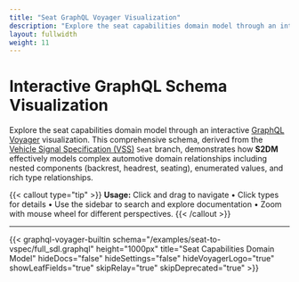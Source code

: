```yaml
---
title: "Seat GraphQL Voyager Visualization"
description: "Explore the seat capabilities domain model through an interactive GraphQL Voyager visualization"
layout: fullwidth
weight: 11
---
```


# Interactive GraphQL Schema Visualization

Explore the seat capabilities domain model through an interactive [GraphQL Voyager](https://github.com/graphql-kit/graphql-voyager) visualization. This comprehensive schema, derived from the [Vehicle Signal Specification (VSS)](https://covesa.github.io/vehicle_signal_specification/) `Seat` branch, demonstrates how **S2DM** effectively models complex automotive domain relationships including nested components (backrest, headrest, seating), enumerated values, and rich type relationships.

{{< callout type="tip" >}}
**Usage:** Click and drag to navigate • Click types for details • Use the sidebar to search and explore documentation • Zoom with mouse wheel for different perspectives.
{{< /callout >}}

---

{{< graphql-voyager-builtin schema="/examples/seat-to-vspec/full_sdl.graphql" height="1000px" title="Seat Capabilities Domain Model" hideDocs="false" hideSettings="false" hideVoyagerLogo="true" showLeafFields="true" skipRelay="true" skipDeprecated="true" >}}

